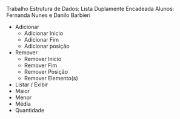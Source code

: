 Trabalho Estrutura de Dados: Lista Duplamente Encadeada
Alunos: Fernanda Nunes e Danilo Barbieri
- Adicionar
  * Adicionar Inicio
  * Adicionar Fim
  * Adicionar posição
- Remover
  * Remover Inicio
  * Remover Fim
  * Remover Posição
  * Remover Elemento(s)
- Listar / Exibir
- Maior
- Menor
- Média
- Quantidade
